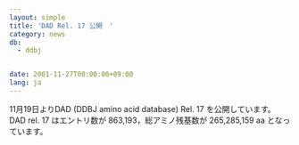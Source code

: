 ```yaml
---
layout: simple
title: 'DAD Rel. 17 公開　'
category: news
db:
  - ddbj


date: 2001-11-27T00:00:00+09:00
lang: ja
---
```


11月19日よりDAD (DDBJ amino acid database) Rel. 17 を公開しています。 DAD rel. 17 はエントリ数が 863,193，総アミノ残基数が 265,285,159 aa となっています。

